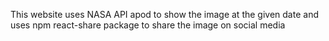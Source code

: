 This website uses NASA API apod to show the image at the given date and uses npm react-share package to share the image on social media
